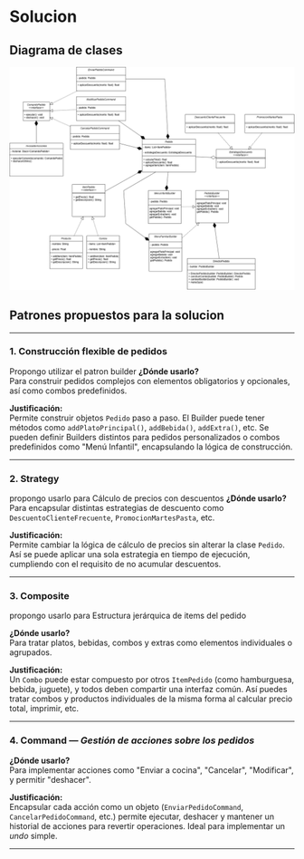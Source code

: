 # Solucion
## Diagrama de clases
![clases](./assets/patterns-excersice.png)
## **Patrones propuestos para la solucion**

---

### 1. Construcción flexible de pedidos
Propongo utilizar el patron builder
**¿Dónde usarlo?**  
Para construir pedidos complejos con elementos obligatorios y opcionales, así como combos predefinidos.

**Justificación:**  
Permite construir objetos `Pedido` paso a paso. El Builder puede tener métodos como `addPlatoPrincipal()`, `addBebida()`, `addExtra()`, etc. Se pueden definir Builders distintos para pedidos personalizados o combos predefinidos como "Menú Infantil", encapsulando la lógica de construcción.

---

### 2. **Strategy**

propongo usarlo para Cálculo de precios con descuentos
**¿Dónde usarlo?**  
Para encapsular distintas estrategias de descuento como `DescuentoClienteFrecuente`, `PromocionMartesPasta`, etc.

**Justificación:**  
Permite cambiar la lógica de cálculo de precios sin alterar la clase `Pedido`. Así se puede aplicar una sola estrategia en tiempo de ejecución, cumpliendo con el requisito de no acumular descuentos.

---

### 3. **Composite**
propongo usarlo para Estructura jerárquica de items del pedido

**¿Dónde usarlo?**  
Para tratar platos, bebidas, combos y extras como elementos individuales o agrupados.

**Justificación:**  
Un `Combo` puede estar compuesto por otros `ItemPedido` (como hamburguesa, bebida, juguete), y todos deben compartir una interfaz común. Así puedes tratar combos y productos individuales de la misma forma al calcular precio total, imprimir, etc.

---

### 4. **Command** — *Gestión de acciones sobre los pedidos*

**¿Dónde usarlo?**  
Para implementar acciones como "Enviar a cocina", "Cancelar", "Modificar", y permitir "deshacer".

**Justificación:**  
Encapsular cada acción como un objeto (`EnviarPedidoCommand`, `CancelarPedidoCommand`, etc.) permite ejecutar, deshacer y mantener un historial de acciones para revertir operaciones. Ideal para implementar un *undo* simple.

---
